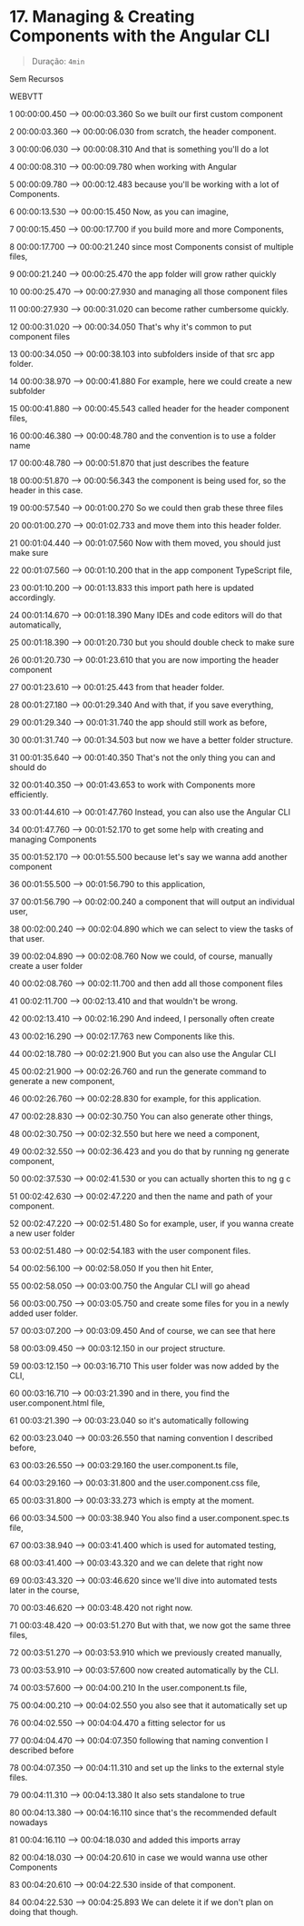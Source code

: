 # 17. Managing & Creating Components with the Angular CLI

> Duração: `4min`

Sem Recursos

WEBVTT

1
00:00:00.450 --> 00:00:03.360
<v Maximilian>So we built our first custom component</v>

2
00:00:03.360 --> 00:00:06.030
from scratch, the header component.

3
00:00:06.030 --> 00:00:08.310
And that is something you'll do a lot

4
00:00:08.310 --> 00:00:09.780
when working with Angular

5
00:00:09.780 --> 00:00:12.483
because you'll be working with a lot of Components.

6
00:00:13.530 --> 00:00:15.450
Now, as you can imagine,

7
00:00:15.450 --> 00:00:17.700
if you build more and more Components,

8
00:00:17.700 --> 00:00:21.240
since most Components consist of multiple files,

9
00:00:21.240 --> 00:00:25.470
the app folder will grow rather quickly

10
00:00:25.470 --> 00:00:27.930
and managing all those component files

11
00:00:27.930 --> 00:00:31.020
can become rather cumbersome quickly.

12
00:00:31.020 --> 00:00:34.050
That's why it's common to put component files

13
00:00:34.050 --> 00:00:38.103
into subfolders inside of that src app folder.

14
00:00:38.970 --> 00:00:41.880
For example, here we could create a new subfolder

15
00:00:41.880 --> 00:00:45.543
called header for the header component files,

16
00:00:46.380 --> 00:00:48.780
and the convention is to use a folder name

17
00:00:48.780 --> 00:00:51.870
that just describes the feature

18
00:00:51.870 --> 00:00:56.343
the component is being used for, so the header in this case.

19
00:00:57.540 --> 00:01:00.270
So we could then grab these three files

20
00:01:00.270 --> 00:01:02.733
and move them into this header folder.

21
00:01:04.440 --> 00:01:07.560
Now with them moved, you should just make sure

22
00:01:07.560 --> 00:01:10.200
that in the app component TypeScript file,

23
00:01:10.200 --> 00:01:13.833
this import path here is updated accordingly.

24
00:01:14.670 --> 00:01:18.390
Many IDEs and code editors will do that automatically,

25
00:01:18.390 --> 00:01:20.730
but you should double check to make sure

26
00:01:20.730 --> 00:01:23.610
that you are now importing the header component

27
00:01:23.610 --> 00:01:25.443
from that header folder.

28
00:01:27.180 --> 00:01:29.340
And with that, if you save everything,

29
00:01:29.340 --> 00:01:31.740
the app should still work as before,

30
00:01:31.740 --> 00:01:34.503
but now we have a better folder structure.

31
00:01:35.640 --> 00:01:40.350
That's not the only thing you can and should do

32
00:01:40.350 --> 00:01:43.653
to work with Components more efficiently.

33
00:01:44.610 --> 00:01:47.760
Instead, you can also use the Angular CLI

34
00:01:47.760 --> 00:01:52.170
to get some help with creating and managing Components

35
00:01:52.170 --> 00:01:55.500
because let's say we wanna add another component

36
00:01:55.500 --> 00:01:56.790
to this application,

37
00:01:56.790 --> 00:02:00.240
a component that will output an individual user,

38
00:02:00.240 --> 00:02:04.890
which we can select to view the tasks of that user.

39
00:02:04.890 --> 00:02:08.760
Now we could, of course, manually create a user folder

40
00:02:08.760 --> 00:02:11.700
and then add all those component files

41
00:02:11.700 --> 00:02:13.410
and that wouldn't be wrong.

42
00:02:13.410 --> 00:02:16.290
And indeed, I personally often create

43
00:02:16.290 --> 00:02:17.763
new Components like this.

44
00:02:18.780 --> 00:02:21.900
But you can also use the Angular CLI

45
00:02:21.900 --> 00:02:26.760
and run the generate command to generate a new component,

46
00:02:26.760 --> 00:02:28.830
for example, for this application.

47
00:02:28.830 --> 00:02:30.750
You can also generate other things,

48
00:02:30.750 --> 00:02:32.550
but here we need a component,

49
00:02:32.550 --> 00:02:36.423
and you do that by running ng generate component,

50
00:02:37.530 --> 00:02:41.530
or you can actually shorten this to ng g c

51
00:02:42.630 --> 00:02:47.220
and then the name and path of your component.

52
00:02:47.220 --> 00:02:51.480
So for example, user, if you wanna create a new user folder

53
00:02:51.480 --> 00:02:54.183
with the user component files.

54
00:02:56.100 --> 00:02:58.050
If you then hit Enter,

55
00:02:58.050 --> 00:03:00.750
the Angular CLI will go ahead

56
00:03:00.750 --> 00:03:05.750
and create some files for you in a newly added user folder.

57
00:03:07.200 --> 00:03:09.450
And of course, we can see that here

58
00:03:09.450 --> 00:03:12.150
in our project structure.

59
00:03:12.150 --> 00:03:16.710
This user folder was now added by the CLI,

60
00:03:16.710 --> 00:03:21.390
and in there, you find the user.component.html file,

61
00:03:21.390 --> 00:03:23.040
so it's automatically following

62
00:03:23.040 --> 00:03:26.550
that naming convention I described before,

63
00:03:26.550 --> 00:03:29.160
the user.component.ts file,

64
00:03:29.160 --> 00:03:31.800
and the user.component.css file,

65
00:03:31.800 --> 00:03:33.273
which is empty at the moment.

66
00:03:34.500 --> 00:03:38.940
You also find a user.component.spec.ts file,

67
00:03:38.940 --> 00:03:41.400
which is used for automated testing,

68
00:03:41.400 --> 00:03:43.320
and we can delete that right now

69
00:03:43.320 --> 00:03:46.620
since we'll dive into automated tests later in the course,

70
00:03:46.620 --> 00:03:48.420
not right now.

71
00:03:48.420 --> 00:03:51.270
But with that, we now got the same three files,

72
00:03:51.270 --> 00:03:53.910
which we previously created manually,

73
00:03:53.910 --> 00:03:57.600
now created automatically by the CLI.

74
00:03:57.600 --> 00:04:00.210
In the user.component.ts file,

75
00:04:00.210 --> 00:04:02.550
you also see that it automatically set up

76
00:04:02.550 --> 00:04:04.470
a fitting selector for us

77
00:04:04.470 --> 00:04:07.350
following that naming convention I described before

78
00:04:07.350 --> 00:04:11.310
and set up the links to the external style files.

79
00:04:11.310 --> 00:04:13.380
It also sets standalone to true

80
00:04:13.380 --> 00:04:16.110
since that's the recommended default nowadays

81
00:04:16.110 --> 00:04:18.030
and added this imports array

82
00:04:18.030 --> 00:04:20.610
in case we would wanna use other Components

83
00:04:20.610 --> 00:04:22.530
inside of that component.

84
00:04:22.530 --> 00:04:25.893
We can delete it if we don't plan on doing that though.

